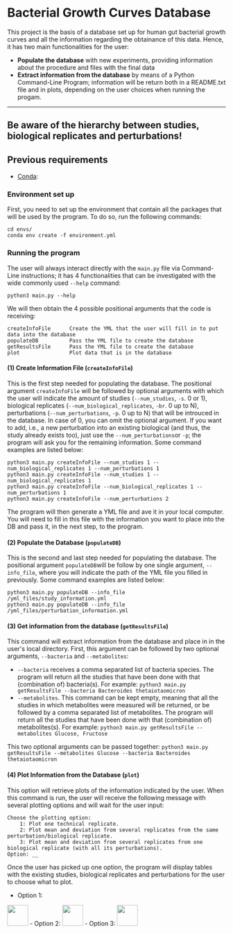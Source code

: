 # Bacterial Growth Curves Database
This project is the basis of a database set up for human gut bacterial growth curves and all the information regarding the obtainance of this data. Hence, it has two main functionalities for the user:
* **Populate the database** with new experiments, providing information about the procedure and files with the final data
* **Extract information from the database** by means of a Python Command-Line Program; information will be return both in a README.txt file and in plots, depending on the user choices when running the progam.

------
Be aware of the hierarchy between studies, biological replicates and perturbations!
------

## Previous requirements
* [Conda](https://conda.io/projects/conda/en/latest/user-guide/install/index.html): 

### Environment set up
First, you need to set up the environment that contain all the packages that will be used by the program. To do so, run the following commands:
````
cd envs/
conda env create -f environment.yml
````

### Running the program
The user will always interact directly with the `main.py` file via Command-Line instructions; it has 4 functionalities that can be investigated with the wide commonly used `--help` command:
```
python3 main.py --help
```
We will then obtain the 4 possible positional arguments that the code is receiving:
```
createInfoFile      Create the YML that the user will fill in to put data into the database
populateDB          Pass the YML file to create the database
getResultsFile      Pass the YML file to create the database
plot                Plot data that is in the database
```
#### (1) Create Information File (`createInfoFile`)
This is the first step needed for populating the database. The positional argument `createInfoFile` will be followed by optional arguments with which the user will indicate the amount of studies (`--num_studies`, `-s`. 0 or 1), biological replicates (`--num_biological_replicates`, `-br`. 0 up to N), perturbations (`--num_perturbations`, `-p`. 0 up to N) that will be introuced in the database. In case of 0, you can omit the optional argument.
If you want to add, i.e., a new perturbation into an existing biological (and thus, the study already exists too), just use the `--num_perturbations`or `-p`; the program will ask you for the remaining information.
Some command examples are listed below:
```
python3 main.py createInfoFile --num_studies 1 --num_biological_replicates 1 --num_perturbations 1
python3 main.py createInfoFile --num_studies 1 --num_biological_replicates 1
python3 main.py createInfoFile --num_biological_replicates 1 --num_perturbations 1
python3 main.py createInfoFile --num_perturbations 2
```
The program will then generate a YML file and ave it in your local computer. You will need to fill in this file with the information you want to place into the DB and pass it, in the next step, to the program.

#### (2) Populate the Database (`populateDB`)
This is the second and last step needed for populating the database. The positional argument `populateDB`will be follow by one single argument, `--info_file`, where you will indicate the path of the YML file you filled in previously.
Some command examples are listed below:
```
python3 main.py populateDB --info_file /yml_files/study_information.yml
python3 main.py populateDB --info_file /yml_files/perturbation_information.yml
```
#### (3) Get information from the database (`getResultsFile`)
This command will extract information from the database and place in in the user's local directory.
First, this argument can be followed by two optional arguments, `--bacteria` and `--metabolites`:
* `--bacteria` receives a comma separated list of bacteria species. The program will return all the studies that have been done with that (combination of) bacteria(s). For example:
`python3 main.py getResultsFile --bacteria Bacteroides thetaiotaomicron`
* `--metabolites`. This command can be kept empty, meaning that all the studies in which metabolites were measured will be returned, or be followed by a comma separated list of metabolites. The program will return all the studies that have been done with that (combination of) metabolites(s). For example:
`python3 main.py getResultsFile --metabolites Glucose, Fructose`

This two optional arguments can be passed together:
`python3 main.py getResultsFile --metabolites Glucose --bacteria Bacteroides thetaiotaomicron`

#### (4) Plot Information from the Database (`plot`)
This option will retrieve plots of the information indicated by the user. When this command is run, the user will receive the following message with several plotting options and will wait for the user input:
```
Choose the plotting option:
	1: Plot one technical replicate.
	2: Plot mean and deviation from several replicates from the same perturbation/biological replicate.
	3: Plot mean and deviation from several replicates from one biological replicate (with all its perturbations).
Option: __
```
Once the user has picked up one option, the program will display tables with the existing studies, biological replicates and perturbations for the user to choose what to plot.

- Option 1:
<img src="https://user-images.githubusercontent.com/80517901/235652313-b20ce96a-824c-4289-be76-6c38a58e0dc2.png" width="48">
- Option 2:
<img src="https://user-images.githubusercontent.com/80517901/235652359-5bec7390-58ba-48d3-9e51-16c72cc33502.png" width="48">
- Option 3:
<img src="https://user-images.githubusercontent.com/80517901/235652402-eaa5c2c6-c3c5-4b6a-aac7-30f036611652.png" width="48">

